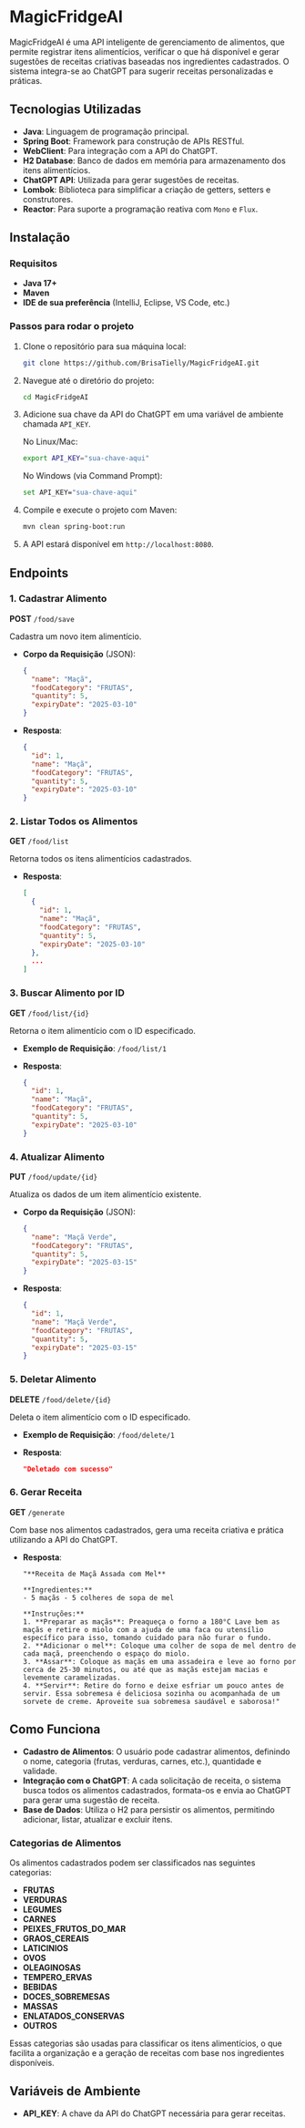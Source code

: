 
# MagicFridgeAI

MagicFridgeAI é uma API inteligente de gerenciamento de alimentos, que permite registrar itens alimentícios, verificar o que há disponível e gerar sugestões de receitas criativas baseadas nos ingredientes cadastrados. O sistema integra-se ao ChatGPT para sugerir receitas personalizadas e práticas.

## Tecnologias Utilizadas

- **Java**: Linguagem de programação principal.
- **Spring Boot**: Framework para construção de APIs RESTful.
- **WebClient**: Para integração com a API do ChatGPT.
- **H2 Database**: Banco de dados em memória para armazenamento dos itens alimentícios.
- **ChatGPT API**: Utilizada para gerar sugestões de receitas.
- **Lombok**: Biblioteca para simplificar a criação de getters, setters e construtores.
- **Reactor**: Para suporte a programação reativa com `Mono` e `Flux`.

## Instalação

### Requisitos

- **Java 17+**
- **Maven**
- **IDE de sua preferência** (IntelliJ, Eclipse, VS Code, etc.)

### Passos para rodar o projeto

1. Clone o repositório para sua máquina local:

   ```bash
   git clone https://github.com/BrisaTielly/MagicFridgeAI.git
   ```

2. Navegue até o diretório do projeto:

   ```bash
   cd MagicFridgeAI
   ```

3. Adicione sua chave da API do ChatGPT em uma variável de ambiente chamada `API_KEY`.

   No Linux/Mac:

   ```bash
   export API_KEY="sua-chave-aqui"
   ```

   No Windows (via Command Prompt):

   ```bash
   set API_KEY="sua-chave-aqui"
   ```

4. Compile e execute o projeto com Maven:

   ```bash
   mvn clean spring-boot:run
   ```

5. A API estará disponível em `http://localhost:8080`.

## Endpoints

### 1. **Cadastrar Alimento**

**POST** `/food/save`

Cadastra um novo item alimentício.

- **Corpo da Requisição** (JSON):

  ```json
  {
    "name": "Maçã",
    "foodCategory": "FRUTAS",
    "quantity": 5,
    "expiryDate": "2025-03-10"
  }
  ```

- **Resposta**:

  ```json
  {
    "id": 1,
    "name": "Maçã",
    "foodCategory": "FRUTAS",
    "quantity": 5,
    "expiryDate": "2025-03-10"
  }
  ```

### 2. **Listar Todos os Alimentos**

**GET** `/food/list`

Retorna todos os itens alimentícios cadastrados.

- **Resposta**:

  ```json
  [
    {
      "id": 1,
      "name": "Maçã",
      "foodCategory": "FRUTAS",
      "quantity": 5,
      "expiryDate": "2025-03-10"
    },
    ...
  ]
  ```

### 3. **Buscar Alimento por ID**

**GET** `/food/list/{id}`

Retorna o item alimentício com o ID especificado.

- **Exemplo de Requisição**: `/food/list/1`

- **Resposta**:

  ```json
  {
    "id": 1,
    "name": "Maçã",
    "foodCategory": "FRUTAS",
    "quantity": 5,
    "expiryDate": "2025-03-10"
  }
  ```

### 4. **Atualizar Alimento**

**PUT** `/food/update/{id}`

Atualiza os dados de um item alimentício existente.

- **Corpo da Requisição** (JSON):

  ```json
  {
    "name": "Maçã Verde",
    "foodCategory": "FRUTAS",
    "quantity": 5,
    "expiryDate": "2025-03-15"
  }
  ```

- **Resposta**:

  ```json
  {
    "id": 1,
    "name": "Maçã Verde",
    "foodCategory": "FRUTAS",
    "quantity": 5,
    "expiryDate": "2025-03-15"
  }
  ```

### 5. **Deletar Alimento**

**DELETE** `/food/delete/{id}`

Deleta o item alimentício com o ID especificado.

- **Exemplo de Requisição**: `/food/delete/1`

- **Resposta**:

  ```json
  "Deletado com sucesso"
  ```

### 6. **Gerar Receita**

**GET** `/generate`

Com base nos alimentos cadastrados, gera uma receita criativa e prática utilizando a API do ChatGPT.

- **Resposta**:

  ```text
  "**Receita de Maçã Assada com Mel** 
  
  **Ingredientes:** 
  - 5 maçãs - 5 colheres de sopa de mel 
  
  **Instruções:** 
  1. **Preparar as maçãs**: Preaqueça o forno a 180°C Lave bem as maçãs e retire o miolo com a ajuda de uma faca ou utensílio específico para isso, tomando cuidado para não furar o fundo. 
  2. **Adicionar o mel**: Coloque uma colher de sopa de mel dentro de cada maçã, preenchendo o espaço do miolo.
  3. **Assar**: Coloque as maçãs em uma assadeira e leve ao forno por cerca de 25-30 minutos, ou até que as maçãs estejam macias e levemente caramelizadas. 
  4. **Servir**: Retire do forno e deixe esfriar um pouco antes de servir. Essa sobremesa é deliciosa sozinha ou acompanhada de um sorvete de creme. Aproveite sua sobremesa saudável e saborosa!"
  ```

## Como Funciona

- **Cadastro de Alimentos**: O usuário pode cadastrar alimentos, definindo o nome, categoria (frutas, verduras, carnes, etc.), quantidade e validade.
- **Integração com o ChatGPT**: A cada solicitação de receita, o sistema busca todos os alimentos cadastrados, formata-os e envia ao ChatGPT para gerar uma sugestão de receita.
- **Base de Dados**: Utiliza o H2 para persistir os alimentos, permitindo adicionar, listar, atualizar e excluir itens.

### Categorias de Alimentos

Os alimentos cadastrados podem ser classificados nas seguintes categorias:

- **FRUTAS**
- **VERDURAS**
- **LEGUMES**
- **CARNES**
- **PEIXES_FRUTOS_DO_MAR**
- **GRAOS_CEREAIS**
- **LATICINIOS**
- **OVOS**
- **OLEAGINOSAS**
- **TEMPERO_ERVAS**
- **BEBIDAS**
- **DOCES_SOBREMESAS**
- **MASSAS**
- **ENLATADOS_CONSERVAS**
- **OUTROS**

Essas categorias são usadas para classificar os itens alimentícios, o que facilita a organização e a geração de receitas com base nos ingredientes disponíveis.

## Variáveis de Ambiente

- **API_KEY**: A chave da API do ChatGPT necessária para gerar receitas.
